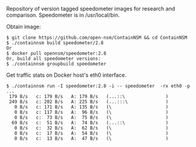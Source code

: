 Repository of version tagged speedometer images for research and comparison.
Speedometer is in /usr/local/bin.

Obtain image:

```
$ git clone https://github.com/open-nsm/ContainNSM && cd ContainNSM
$ ./containnsm build speedometer/2.8
Or
$ docker pull opennsm/speedometer:2.8
Or, build all speedometer versions:
$ ./containnsm groupbuild speedometer
```

Get traffic stats on Docker host's eth0 interface.

```
$ ./containnsm run -I speedometer:2.8 -i -- speedometer  -rx eth0 -p
...
 179 B/s   c: 179 B/s   A: 179 B/s   (...::\               )
 249 B/s   c: 202 B/s   A: 225 B/s   (...:::\              )
   0 B/s   c: 171 B/s   A: 135 B/s   (\                    )
   0 B/s   c: 117 B/s   A:  96 B/s   (\                    )
   0 B/s   c:  73 B/s   A:  75 B/s   (\                    )
  69 B/s   c:  51 B/s   A:  74 B/s   (...::\               )
   0 B/s   c:  32 B/s   A:  62 B/s   (\                    )
   0 B/s   c:  17 B/s   A:  54 B/s   (\                    )
   0 B/s   c:  13 B/s   A:  47 B/s   (\                    )
```
